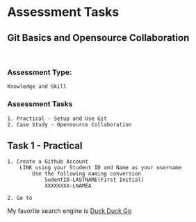 # Assessment Tasks
## Git Basics and Opensource Collaboration
<br>

### Assessment Type: 
    Knowledge and Skill
### Assessment Tasks
    1. Practical - Setup and Use Git
    2. Case Study - Opensource Collaboration

## Task 1 - Practical

    1. Create a Github Account
        LINK using your Student ID and Name as your username 
            Use the following naming conversion
                SudentID-LASTNAME(First Initial)
                XXXXXXXX-LNAMEA

    2. Go to 

My favorite search engine is [Duck Duck Go](https://duckduckgo.com)